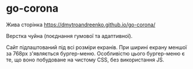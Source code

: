 # go-corona

Жива сторінка https://dmytroandreenko.github.io/go-corona/

Верстка чуйна (поєднання гумової та адаптивної).

Сайт підлаштований під всі розміри екранів. При ширині екрану меншої за 768px з'являється бургер-меню. Особливістю цього бургер-меню є те, що воно побудоване на чистому CSS, без використання JS.
